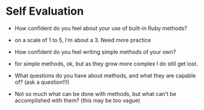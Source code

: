 # Self Evaluation

- How confident do you feel about your use of built-in Ruby methods?
 + on a scale of 1 to 5, I'm about a 3. Need more practice
- How confident do you feel writing simple methods of your own?
 + for simple methods, ok, but as they grow more complex I do still get lost.
- What questions do you have about methods, and what they are capable of? (ask a question!!!)
 + Not so much what can be done with methods, but what can't be accomplished with them? (this may be too vague)
